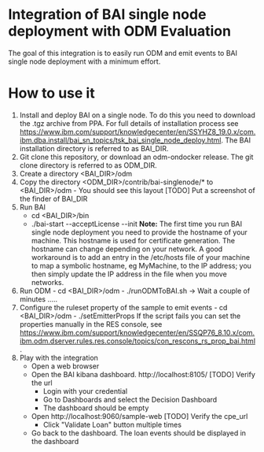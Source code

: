 # Integration of BAI single node deployment with ODM Evaluation

The goal of this integration is to easily run ODM and emit events to BAI single node deployment with a minimum effort.


# How to use it

  1. Install and deploy BAI on a single node. To do this you need to download the .tgz archive from PPA. For full details of installation process see https://www.ibm.com/support/knowledgecenter/en/SSYHZ8_19.0.x/com.ibm.dba.install/bai_sn_topics/tsk_bai_single_node_deploy.html. The BAI installation directory is referred to as BAI_DIR.
  2. Git clone this repository, or download an odm-ondocker release. The git clone directory is referred to as ODM_DIR.
  3. Create a directory <BAI_DIR>/odm
  4. Copy the directory <ODM_DIR>/contrib/bai-singlenode/* to <BAI_DIR>/odm
    - You should see this layout
    [TODO] Put a screenshot of the finder of BAI_DIR
  5. Run BAI
      - cd <BAI_DIR>/bin
      - ./bai-start --acceptLicense --init
     <b>Note:</b> The first time you run BAI single node deployment you need to provide the hostname of your machine. This hostname is used for certificate generation. The hostname can change depending on your network. A good workaround is to add an entry in the /etc/hosts file of your machine to map a symbolic hostname, eg MyMachine, to the IP address; you then simply update the IP address in the file when you move networks. 
  6. Run ODM
    - cd <BAI_DIR>/odm
    - ./runODMToBAI.sh
    -> Wait a couple of minutes .....
  7. Configure the ruleset property of the sample to emit events
    - cd <BAI_DIR>/odm
    - ./setEmitterProps
    If the script fails you can set the properties manually in the RES console, see https://www.ibm.com/support/knowledgecenter/en/SSQP76_8.10.x/com.ibm.odm.dserver.rules.res.console/topics/con_rescons_rs_prop_bai.html.
  8. Play with the integration
      - Open a web browser
      - Open the BAI kibana dashboard. http://localhost:8105/ [TODO] Verify the url
        - Login with your credential
        - Go to Dashboards and select the Decision Dashboard
        - The dashboard should be empty
      - Open http://localhost:9060/sample-web [TODO] Verify the cpe_url
        - Click "Validate Loan" button multiple times
      - Go back to the dashboard. The loan events should be displayed in the dashboard
